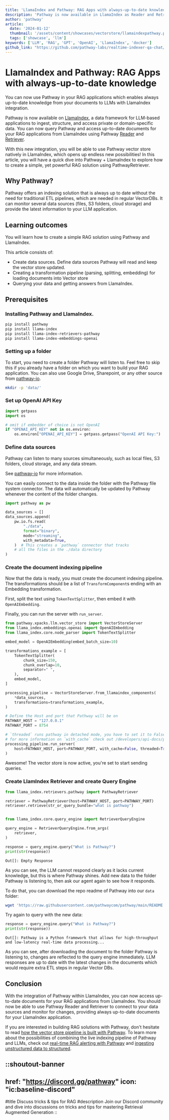 ```yaml
---
title: 'LlamaIndex and Pathway: RAG Apps with always-up-to-date knowledge'
description: 'Pathway is now available in LlamaIndex as Reader and Retriever'
author: 'pathway'
article:
  date: '2024-01-12'
  thumbnail: '/assets/content/showcases/vectorstore/llamaindexpathway.png'
  tags: ['showcase', 'llm']
keywords: ['LLM', 'RAG', 'GPT', 'OpenAI', 'LlamaIndex', 'docker']
github_link: "https://github.com/pathway-labs/realtime-indexer-qa-chat/tree/main"
---
```


<!-- thumbnail canva link: https://www.canva.com/design/DAGGJXKoUi8/ZTAwy930y0KM992Rm1VRwA/edit -->

# LlamaIndex and Pathway: RAG Apps with always-up-to-date knowledge

You can now use Pathway in your RAG applications which enables always up-to-date knowledge from your documents to LLMs with LlamaIndex integration.

Pathway is now available on [LlamaIndex](https://docs.llamaindex.ai/en/stable/), a data framework for LLM-based applications to ingest, structure, and access private or domain-specific data.
You can now query Pathway and access up-to-date documents for your RAG applications from LlamaIndex using Pathway [Reader](https://docs.llamaindex.ai/en/stable/examples/data_connectors/PathwayReaderDemo.html#pathway-reader) and [Retriever](https://docs.llamaindex.ai/en/stable/examples/retrievers/pathway_retriever.html#pathway-retriever).

With this new integration, you will be able to use Pathway vector store natively in LlamaIndex, which opens up endless new possibilities!
In this article, you will have a quick dive into Pathway + LlamaIndex to explore how to create a simple, yet powerful RAG solution using PathwayRetriever.


## Why Pathway?

Pathway offers an indexing solution that is always up to date without the need for traditional ETL pipelines, which are needed in regular VectorDBs. It can monitor several data sources (files, S3 folders, cloud storage) and provide the latest information to your LLM application.

## Learning outcomes
You will learn how to create a simple RAG solution using Pathway and LlamaIndex.

This article consists of:
- Create data sources. Define data sources Pathway will read and keep the vector store updated.
- Creating a transformation pipeline (parsing, splitting, embedding) for loading documents into Vector store
- Querying your data and getting answers from LlamaIndex. 

## Prerequisites

### Installing Pathway and LlamaIndex.
```bash
pip install pathway
pip install llama-index
pip install llama-index-retrievers-pathway
pip install llama-index-embeddings-openai
```

### Setting up a folder
To start, you need to create a folder Pathway will listen to. Feel free to skip this if you already have a folder on which you want to build your RAG application. You can also use Google Drive, Sharepoint, or any other source from [pathway-io](/developers/api-docs/pathway-io).
```bash
mkdir -p 'data/'
```

### Set up OpenAI API Key

```python
import getpass
import os

# omit if embedder of choice is not OpenAI
if "OPENAI_API_KEY" not in os.environ:
    os.environ["OPENAI_API_KEY"] = getpass.getpass("OpenAI API Key:")
```

### Define data sources

Pathway can listen to many sources simultaneously, such as local files, S3 folders, cloud storage, and any data stream.

See [pathway-io](/developers/api-docs/pathway-io) for more information.

You can easily connect to the data inside the folder with the Pathway file system connector. The data will automatically be updated by Pathway whenever the content of the folder changes.

```python
import pathway as pw

data_sources = []
data_sources.append(
    pw.io.fs.read(
        "./data",
        format="binary",
        mode="streaming",
        with_metadata=True,
    )  # This creates a `pathway` connector that tracks
    # all the files in the ./data directory
)
```

### Create the document indexing pipeline

Now that the data is ready, you must create the document indexing pipeline. The transformations should be a list of `TransformComponent`s ending with an Embedding transformation.

First, split the text using `TokenTextSplitter`, then embed it with `OpenAIEmbedding`.

Finally, you can run the server with `run_server`.

```python
from pathway.xpacks.llm.vector_store import VectorStoreServer
from llama_index.embeddings.openai import OpenAIEmbedding
from llama_index.core.node_parser import TokenTextSplitter

embed_model = OpenAIEmbedding(embed_batch_size=10)

transformations_example = [
    TokenTextSplitter(
        chunk_size=150,
        chunk_overlap=10,
        separator=" ",
    ),
    embed_model,
]

processing_pipeline = VectorStoreServer.from_llamaindex_components(
    *data_sources,
    transformations=transformations_example,
)

# Define the Host and port that Pathway will be on
PATHWAY_HOST = "127.0.0.1"
PATHWAY_PORT = 8754

# `threaded` runs pathway in detached mode, you have to set it to False when running from terminal or container
# for more information on `with_cache` check out /developers/api-docs/persistence-api
processing_pipeline.run_server(
    host=PATHWAY_HOST, port=PATHWAY_PORT, with_cache=False, threaded=True
)
```

Awesome! The vector store is now active, you're set to start sending queries.

### Create LlamIndex Retriever and create Query Engine

```python
from llama_index.retrievers.pathway import PathwayRetriever

retriever = PathwayRetriever(host=PATHWAY_HOST, port=PATHWAY_PORT)
retriever.retrieve(str_or_query_bundle="what is pathway")


from llama_index.core.query_engine import RetrieverQueryEngine

query_engine = RetrieverQueryEngine.from_args(
    retriever,
)

response = query_engine.query("What is Pathway?")
print(str(response))
```

```
Out[]: Empty Response
```

As you can see, the LLM cannot respond clearly as it lacks current knowledge, but this is where Pathway shines. Add new data to the folder Pathway is listening to, then ask our agent again to see how it responds.

To do that, you can download the repo readme of Pathway into our `data` folder:

```bash
wget 'https://raw.githubusercontent.com/pathwaycom/pathway/main/README.md' -O 'data/pathway_readme.md'
```

Try again to query with the new data:

```python
response = query_engine.query("What is Pathway?")
print(str(response))
```

```
Out[]: Pathway is a Python framework that allows for high-throughput and low-latency real-time data processing...
```

As you can see, after downloading the document to the folder Pathway is listening to, changes are reflected to the query engine immediately. 
LLM responses are up to date with the latest changes in the documents which would require extra ETL steps in regular Vector DBs.

## Conclusion

With the integration of Pathway within LlamaIndex, you can now access up-to-date documents for your RAG applications from LlamaIndex.
You should now be able to use Pathway Reader and Retriever to connect to your data sources and monitor for changes, providing always up-to-date documents for your LlamaIndex application.

If you are interested in building RAG solutions with Pathway, don't hesitate to read [how the vector store pipeline is built with Pathway](/developers/user-guide/llm-xpack/vectorstore_pipeline/).
To learn more about the possibilities of combining the live indexing pipeline of Pathway and LLMs, check out [real-time RAG alerting with Pathway](/developers/templates/llm-alert-pathway/) and [ingesting unstructured data to structured](/developers/templates/unstructured-to-structured/).

::shoutout-banner
---
href: "https://discord.gg/pathway"
icon: "ic:baseline-discord"
---
#title
Discuss tricks & tips for RAG
#description
Join our Discord community and dive into discussions on tricks and tips for mastering Retrieval Augmented Generation
::
